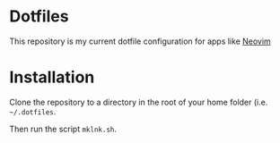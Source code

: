 # Dotfiles
This repository is my current dotfile configuration for apps like [Neovim](https://neovim.io/)

# Installation
Clone the repository to a directory in the root of your home folder (i.e. `~/.dotfiles`. 

Then run the script `mklnk.sh`. 


